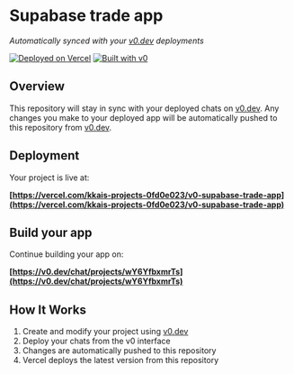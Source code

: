 # Supabase trade app

*Automatically synced with your [v0.dev](https://v0.dev) deployments*

[![Deployed on Vercel](https://img.shields.io/badge/Deployed%20on-Vercel-black?style=for-the-badge&logo=vercel)](https://vercel.com/kkais-projects-0fd0e023/v0-supabase-trade-app)
[![Built with v0](https://img.shields.io/badge/Built%20with-v0.dev-black?style=for-the-badge)](https://v0.dev/chat/projects/wY6YfbxmrTs)

## Overview

This repository will stay in sync with your deployed chats on [v0.dev](https://v0.dev).
Any changes you make to your deployed app will be automatically pushed to this repository from [v0.dev](https://v0.dev).

## Deployment

Your project is live at:

**[https://vercel.com/kkais-projects-0fd0e023/v0-supabase-trade-app](https://vercel.com/kkais-projects-0fd0e023/v0-supabase-trade-app)**

## Build your app

Continue building your app on:

**[https://v0.dev/chat/projects/wY6YfbxmrTs](https://v0.dev/chat/projects/wY6YfbxmrTs)**

## How It Works

1. Create and modify your project using [v0.dev](https://v0.dev)
2. Deploy your chats from the v0 interface
3. Changes are automatically pushed to this repository
4. Vercel deploys the latest version from this repository
